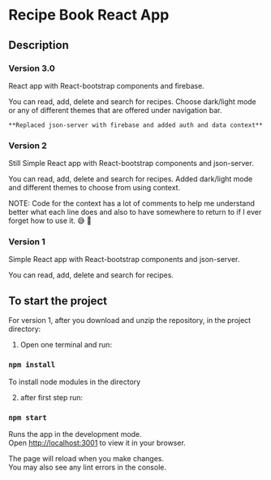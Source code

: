# Recipe Book React App

## Description

### Version 3.0

React app with React-bootstrap components and firebase.

You can read, add, delete and search for recipes.
Choose dark/light mode or any of different themes that are offered under navigation bar.

`**Replaced json-server with firebase and added auth and data context**`

### Version 2

Still Simple React app with React-bootstrap components and json-server.

You can read, add, delete and search for recipes.
Added dark/light mode and different themes to choose from using context.

NOTE: Code for the context has a lot of comments to help me understand better what each line does and also to have somewhere to return to if I ever forget how to use it. :sweat_smile: :shushing_face:

### Version 1

Simple React app with React-bootstrap components and json-server.

You can read, add, delete and search for recipes.

## To start the project

For version 1, after you download and unzip the repository, in the project directory:

1. Open one terminal and run:

### `npm install`

To install node modules in the directory

2. after first step run:

### `npm start`

Runs the app in the development mode.\
Open [http://localhost:3001](http://localhost:3001) to view it in your browser.

The page will reload when you make changes.\
You may also see any lint errors in the console.
